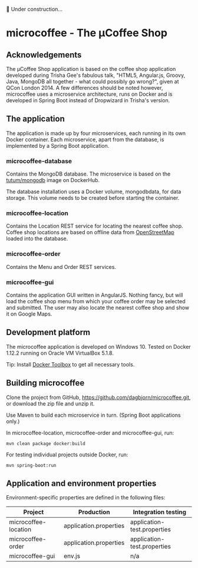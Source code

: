  :construction: Under construction...

# microcoffee - The &micro;Coffee Shop

## Acknowledgements
The &micro;Coffee Shop application is based on the coffee shop application developed during Trisha Gee's fabulous talk, "HTML5, Angular.js, Groovy, Java, MongoDB all together - what could possibly go wrong?", given at QCon London 2014. A few differences should be noted however, microcoffee uses a microservice architecture, runs on Docker and is developed in Spring Boot instead of Dropwizard in Trisha's version.

## The application
The application is made up by four microservices, each running in its own Docker container. Each microservice, apart from the database, is implemented by a Spring Boot application.

### microcoffee-database
Contains the MongoDB database. The microservice is based on the [tutum/mongodb](https://hub.docker.com/r/tutum/mongodb/) image on DockerHub.

The database installation uses a Docker volume, mongodbdata, for data storage. This volume needs to be created before starting the container.

### microcoffee-location
Contains the Location REST service for locating the nearest coffee shop. Coffee shop locations are based on offline data from [OpenStreetMap](https://www.openstreetmap.org) loaded into the database.

### microcoffee-order
Contains the Menu and Order REST services.

### microcoffee-gui
Contains the application GUI written in AngularJS. Nothing fancy, but will load the coffee shop menu from which your coffee order may be selected and submitted. The user may also locate the nearest coffee shop and show it on Google Maps.

## Development platform
The microcoffee application is developed on Windows 10. Tested on Docker 1.12.2 running on Oracle VM VirtualBox 5.1.8.

Tip: Install [Docker Toolbox](https://github.com/docker/toolbox/releases) to get all necessary tools.

## Building microcoffee
Clone the project from GitHub, https://github.com/dagbjorn/microcoffee.git, or download the zip file and unzip it.

Use Maven to build each microservice in turn. (Spring Boot applications only.)

In microcoffee-location, microcoffee-order and microcoffee-gui, run:

    mvn clean package docker:build

For testing individual projects outside Docker, run:

    mvn spring-boot:run

## Application and environment properties
Environment-specific properties are defined in the following files:

Project | Production | Integration testing
------- | ---------- | -----------------
microcoffee-location | application.properties | application-test.properties
microcoffee-order | application.properties | application-test.properties
microcoffee-gui | env.js | n/a


